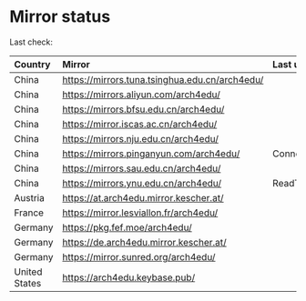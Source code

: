 <script src="./time.js"></script>
# Mirror status
Last check: <script type="text/javascript">localize(1672950072.3424387);</script>

|Country|Mirror|Last update|
|:------|:-----|:----------|
|China|https://mirrors.tuna.tsinghua.edu.cn/arch4edu/|<script type="text/javascript">localize(1672900281);</script>|
|China|https://mirrors.aliyun.com/arch4edu/|<script type="text/javascript">localize(1672857180);</script>|
|China|https://mirrors.bfsu.edu.cn/arch4edu/|<script type="text/javascript">localize(1672900281);</script>|
|China|https://mirror.iscas.ac.cn/arch4edu/|<script type="text/javascript">localize(1672943601);</script>|
|China|https://mirrors.nju.edu.cn/arch4edu/|<script type="text/javascript">localize(1672900281);</script>|
|China|https://mirrors.pinganyun.com/arch4edu/|ConnectTimeout|
|China|https://mirrors.sau.edu.cn/arch4edu/|<script type="text/javascript">localize(1671258899);</script>|
|China|https://mirrors.ynu.edu.cn/arch4edu/|ReadTimeout|
|Austria|https://at.arch4edu.mirror.kescher.at/|<script type="text/javascript">localize(1672900281);</script>|
|France|https://mirror.lesviallon.fr/arch4edu/|<script type="text/javascript">localize(1672900281);</script>|
|Germany|https://pkg.fef.moe/arch4edu/|<script type="text/javascript">localize(1672900281);</script>|
|Germany|https://de.arch4edu.mirror.kescher.at/|<script type="text/javascript">localize(1672900281);</script>|
|Germany|https://mirror.sunred.org/arch4edu/|<script type="text/javascript">localize(1672900281);</script>|
|United States|https://arch4edu.keybase.pub/|<script type="text/javascript">localize(1672900281);</script>|

<script src="./tablefilter/tablefilter.js"></script>
<script src="./table.js"></script>